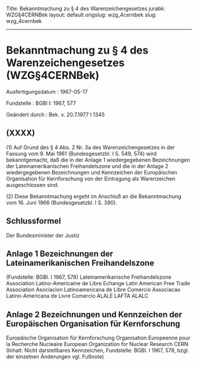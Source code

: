 Title: Bekanntmachung zu § 4 des Warenzeichengesetzes
jurabk: WZG§4CERNBek
layout: default
origslug: wzg_4cernbek
slug: wzg_4cernbek

---

# Bekanntmachung zu § 4 des Warenzeichengesetzes (WZG§4CERNBek)

Ausfertigungsdatum
:   1967-05-17

Fundstelle
:   BGBl I: 1967, 577

Geändert durch
:   Bek. v. 20.7.1977 I 1345


## (XXXX)

(1) Auf Grund des § 4 Abs. 2 Nr. 3a des Warenzeichengesetzes in der
Fassung vom 9. Mai 1961 (Bundesgesetzbl. I S. 549, 574) wird
bekanntgemacht, daß die in der Anlage 1 wiedergegebenen Bezeichnungen
der Lateinamerikanischen Freihandelszone und die in der Anlage 2
wiedergegebenen Bezeichnungen und Kennzeichen der Europäischen
Organisation für Kernforschung von der Eintragung als Warenzeichen
ausgeschlossen sind.

(2) Diese Bekanntmachung ergeht im Anschluß an die Bekanntmachung vom
16\. Juni 1966 (Bundesgesetzbl. I S. 390).


## Schlussformel

Der Bundesminister der Justiz


## Anlage 1 Bezeichnungen der Lateinamerikanischen Freihandelszone

(Fundstelle: BGBl. I 1967, 578)
Lateinamerikanische Freihandelszone
Association
Latino-Americaine de Libre Echange
Latin American Free Trade Association
Asociacion Latinoamericana de Libre Comercio
Associacao Latino-Americana de Livre
Comercio
ALALE
LAFTA
ALALC


## Anlage 2 Bezeichnungen und Kennzeichen der Europäischen Organisation für Kernforschung

Europäische Organisation für Kernforschung
Organisation
Europeenne pour la Recherche
Nucleaire
European Organization for Nuclear Research
CERN
(Inhalt: Nicht darstellbares Kennzeichen,
Fundstelle: BGBl. I 1967, 578,
bzgl. der einzelnen Änderungen vgl. Fußnote)

